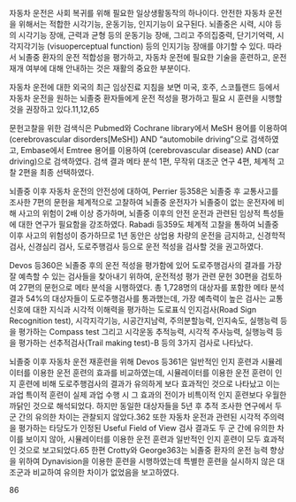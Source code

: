 자동차 운전은 사회 복귀를 위해 필요한 일상생활동작의 하나이다. 안전한 자동차 운전을 위해서는 적합한 시각기능, 운동기능, 인지기능이 요구된다. 뇌졸중은 시력, 시야 등의 시각기능 장애, 근력과 균형 등의 운동기능 장애, 그리고 주의집중력, 단기기억력, 시각지각기능 (visuoperceptual function) 등의 인지기능 장애를 야기할 수 있다. 따라서 뇌졸중 환자의 운전 적합성을 평가하고, 자동차 운전에 필요한 기술을 훈련하고, 운전 재개 여부에 대해 안내하는 것은 재활의 중요한 부분이다.

자동차 운전에 대한 외국의 최근 임상진료 지침을 보면 미국, 호주, 스코틀랜드 등에서 자동차 운전을 원하는 뇌졸중 환자들에게 운전 적성을 평가하고 필요 시 훈련을 시행할 것을 권장하고 있다.11,12,65

문헌고찰을 위한 검색식은 Pubmed와 Cochrane library에서 MeSH 용어를 이용하여 (cerebrovascular disorders[MeSH]) AND “automobile driving”으로 검색하였고, Embase에서 Emtree 용어를 이용하여 (cerebrovascular disease) AND (car driving)으로 검색하였다. 검색 결과 메타 분석 1편, 무작위 대조군 연구 4편, 체계적 고찰 2편을 최종 선택하였다.

뇌졸중 이후 자동차 운전의 안전성에 대하여, Perrier 등358은 뇌졸중 후 교통사고를 조사한 7편의 문헌을 체계적으로 고찰하여 뇌졸중 운전자가 뇌졸중이 없는 운전자에 비해 사고의 위험이 2배 이상 증가하며, 뇌졸중 이후의 안전 운전과 관련된 임상적 특성들에 대한 연구가 필요함을 강조하였다. Rabadi 등359도 체계적 고찰을 통하여 뇌졸중 이후 사고의 위험성이 증가하므로 1년 동안은 상업용 차량의 운전을 금지하고, 신경학적 검사, 신경심리 검사, 도로주행검사 등으로 운전 적성을 검사할 것을 권고하였다.

Devos 등360은 뇌졸중 후의 운전 적성을 평가함에 있어 도로주행검사의 결과를 가장 잘 예측할 수 있는 검사들을 찾아내기 위하여, 운전적성 평가 관련 문헌 30편을 검토하여 27편의 문헌으로 메타 분석을 시행하였다. 총 1,728명의 대상자를 포함한 메타 분석 결과 54%의 대상자들이 도로주행검사를 통과했는데, 가장 예측력이 높은 검사는 교통신호에 대한 지식과 시각적 이해력을 평가하는 도로표식 인지검사(Road Sign Recognition test), 시각지각기능, 시공간지남력, 주의분할능력, 인지속도, 실행능력 등을 평가하는 Compass test 그리고 시각운동 추적능력, 시각적 주사능력, 실행능력 등을 평가하는 선추적검사(Trail making test)-B 등의 3가지 검사로 나타났다.

뇌졸중 이후 자동차 운전 재훈련을 위해 Devos 등361은 일반적인 인지 훈련과 시뮬레이터를 이용한 운전 훈련의 효과를 비교하였는데, 시뮬레이터를 이용한 운전 훈련이 인지 훈련에 비해 도로주행검사의 결과가 유의하게 보다 효과적인 것으로 나타났고 이는 과업 특이적 훈련이 실제 과업 수행 시 그 효과의 전이가 비특이적 인지 훈련보다 우월한 까닭인 것으로 해석되었다. 하지만 동일한 대상자들을 5년 후 추적 조사한 연구에서 두 군 간의 유의한 차이는 관찰되지 않았다.362 또한 자동차 운전과 관련된 시각적 주의력을 평가하는 타당도가 인정된 Useful Field of View 검사 결과도 두 군 간에 유의한 차이를 보이지 않아, 시뮬레이터를 이용한 운전 훈련과 일반적인 인지 훈련이 모두 효과적인 것으로 보고되었다.65 한편 Crotty와 George363는 뇌졸중 환자의 운전 능력 향상을 위하여 Dynavision을 이용한 훈련을 시행하였는데 특별한 훈련을 실시하지 않은 대조군과 비교하여 유의한 차이가 없었음을 보고하였다.

<PAGE>86